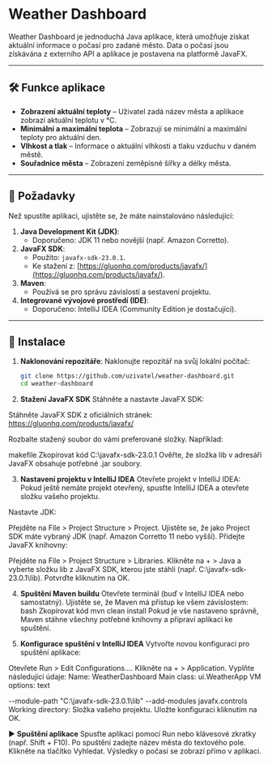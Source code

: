 # Weather Dashboard

Weather Dashboard je jednoduchá Java aplikace, která umožňuje získat aktuální informace o počasí pro zadané město. Data o počasí jsou získávána z externího API a aplikace je postavena na platformě JavaFX.

---

## 🛠 Funkce aplikace

- **Zobrazení aktuální teploty** – Uživatel zadá název města a aplikace zobrazí aktuální teplotu v °C.
- **Minimální a maximální teplota** – Zobrazují se minimální a maximální teploty pro aktuální den.
- **Vlhkost a tlak** – Informace o aktuální vlhkosti a tlaku vzduchu v daném městě.
- **Souřadnice města** – Zobrazení zeměpisné šířky a délky města.

---

## 💾 Požadavky

Než spustíte aplikaci, ujistěte se, že máte nainstalováno následující:

1. **Java Development Kit (JDK)**:
   - Doporučeno: JDK 11 nebo novější (např. Amazon Corretto).
2. **JavaFX SDK**:
   - Použito: `javafx-sdk-23.0.1`.
   - Ke stažení z: [https://gluonhq.com/products/javafx/](https://gluonhq.com/products/javafx/).
3. **Maven**:
   - Používá se pro správu závislostí a sestavení projektu.
4. **Integrované vývojové prostředí (IDE)**:
   - Doporučeno: IntelliJ IDEA (Community Edition je dostačující).

---

## 📝 Instalace

1. **Naklonování repozitáře**:
   Naklonujte repozitář na svůj lokální počítač:
   ```bash
   git clone https://github.com/uzivatel/weather-dashboard.git
   cd weather-dashboard
   
2. **Stažení JavaFX SDK**
Stáhněte a nastavte JavaFX SDK:

Stáhněte JavaFX SDK z oficiálních stránek:
https://gluonhq.com/products/javafx/

Rozbalte stažený soubor do vámi preferované složky. Například:

makefile
Zkopírovat kód
C:\javafx-sdk-23.0.1
Ověřte, že složka lib v adresáři JavaFX obsahuje potřebné .jar soubory.

3. **Nastavení projektu v IntelliJ IDEA**
Otevřete projekt v IntelliJ IDEA:
Pokud ještě nemáte projekt otevřený, spusťte IntelliJ IDEA a otevřete složku vašeho projektu.

Nastavte JDK:

Přejděte na File > Project Structure > Project.
Ujistěte se, že jako Project SDK máte vybraný JDK (např. Amazon Corretto 11 nebo vyšší).
Přidejte JavaFX knihovny:

Přejděte na File > Project Structure > Libraries.
Klikněte na + > Java a vyberte složku lib z JavaFX SDK, kterou jste stáhli (např. C:\javafx-sdk-23.0.1\lib).
Potvrďte kliknutím na OK.

4. **Spuštění Maven buildu**
Otevřete terminál (buď v IntelliJ IDEA nebo samostatný).
Ujistěte se, že Maven má přístup ke všem závislostem:
bash
Zkopírovat kód
mvn clean install
Pokud je vše nastaveno správně, Maven stáhne všechny potřebné knihovny a připraví aplikaci ke spuštění.

5. **Konfigurace spuštění v IntelliJ IDEA**
Vytvořte novou konfiguraci pro spuštění aplikace:

Otevřete Run > Edit Configurations....
Klikněte na + > Application.
Vyplňte následující údaje:
Name: WeatherDashboard
Main class: ui.WeatherApp
VM options:
text

--module-path "C:\javafx-sdk-23.0.1\lib" --add-modules javafx.controls
Working directory: Složka vašeho projektu.
Uložte konfiguraci kliknutím na OK.

▶️ **Spuštění aplikace**
Spusťte aplikaci pomocí Run nebo klávesové zkratky (např. Shift + F10).
Po spuštění zadejte název města do textového pole.
Klikněte na tlačítko Vyhledat.
Výsledky o počasí se zobrazí přímo v aplikaci.
